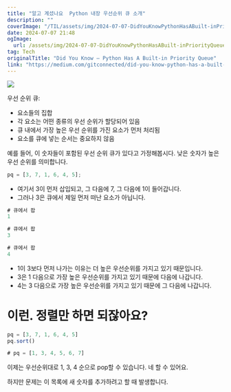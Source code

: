 ```yaml
---
title: "알고 계셨나요  Python 내장 우선순위 큐 소개"
description: ""
coverImage: "/TIL/assets/img/2024-07-07-DidYouKnowPythonHasABuilt-inPriorityQueue_0.png"
date: 2024-07-07 21:48
ogImage:
  url: /assets/img/2024-07-07-DidYouKnowPythonHasABuilt-inPriorityQueue_0.png
tag: Tech
originalTitle: "Did You Know — Python Has A Built-in Priority Queue"
link: "https://medium.com/gitconnected/did-you-know-python-has-a-built-in-priority-queue-cd65acc4a5d6"
---
```


<img src="/TIL/assets/img/2024-07-07-DidYouKnowPythonHasABuilt-inPriorityQueue_0.png" />

우선 순위 큐:

- 요소들의 집합
- 각 요소는 어떤 종류의 우선 순위가 할당되어 있음
- 큐 내에서 가장 높은 우선 순위를 가진 요소가 먼저 처리됨
- 요소를 큐에 넣는 순서는 중요하지 않음

예를 들어, 이 숫자들이 포함된 우선 순위 큐가 있다고 가정해봅시다. 낮은 숫자가 높은 우선 순위를 의미합니다.

<!-- TIL 수평 -->

<ins class="adsbygoogle"
     style="display:block"
     data-ad-client="ca-pub-4877378276818686"
     data-ad-slot="1549334788"
     data-ad-format="auto"
     data-full-width-responsive="true"></ins>

<script>
(adsbygoogle = window.adsbygoogle || []).push({});
</script>

```js
pq = [3, 7, 1, 6, 4, 5];
```

- 여기서 3이 먼저 삽입되고, 그 다음에 7, 그 다음에 1이 들어갑니다.
- 그러나 3은 큐에서 제일 먼저 떠난 요소가 아닙니다.

```js
# 큐에서 팝
1

# 큐에서 팝
3

# 큐에서 팝
4
```

- 1이 3보다 먼저 나가는 이유는 더 높은 우선순위를 가지고 있기 때문입니다.
- 3은 1 다음으로 가장 높은 우선순위를 가지고 있기 때문에 다음에 나갑니다.
- 4는 3 다음으로 가장 높은 우선순위를 가지고 있기 때문에 그 다음에 나갑니다.

<!-- TIL 수평 -->

<ins class="adsbygoogle"
     style="display:block"
     data-ad-client="ca-pub-4877378276818686"
     data-ad-slot="1549334788"
     data-ad-format="auto"
     data-full-width-responsive="true"></ins>

<script>
(adsbygoogle = window.adsbygoogle || []).push({});
</script>

# 이런. 정렬만 하면 되잖아요?

```js
pq = [3, 7, 1, 6, 4, 5]
pq.sort()

# pq = [1, 3, 4, 5, 6, 7]
```

이제는 우선순위대로 1, 3, 4 순으로 pop할 수 있습니다. 네 할 수 있어요.

하지만 문제는 이 목록에 새 숫자를 추가하려고 할 때 발생합니다.
